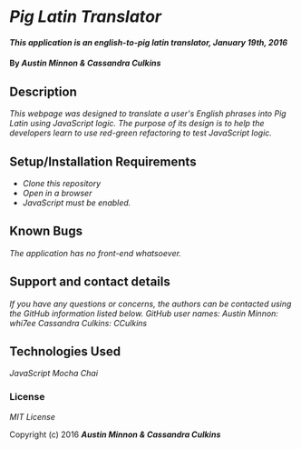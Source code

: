 # _Pig Latin Translator_

#### _This application is an english-to-pig latin translator, January 19th, 2016_

#### By _**Austin Minnon & Cassandra Culkins**_

## Description

_This webpage was designed to translate a user's English phrases into Pig Latin using JavaScript logic. The purpose of its design is to help the developers learn to use red-green refactoring to test JavaScript logic._

## Setup/Installation Requirements

* _Clone this repository_
* _Open in a browser_
* _JavaScript must be enabled._

## Known Bugs

_The application has no front-end whatsoever._

## Support and contact details

_If you have any questions or concerns, the authors can be contacted using the GitHub information listed below._
_GitHub user names:_
_Austin Minnon: whi7ee_
_Cassandra Culkins: CCulkins_

## Technologies Used

_JavaScript_
_Mocha_
_Chai_

### License

*MIT License*

Copyright (c) 2016 **_Austin Minnon & Cassandra Culkins_**
